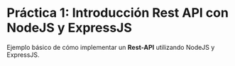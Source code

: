 # Práctica 1: Introducción Rest API con NodeJS y ExpressJS

Ejemplo básico de cómo implementar un **Rest-API** utilizando NodeJS y ExpressJS.

